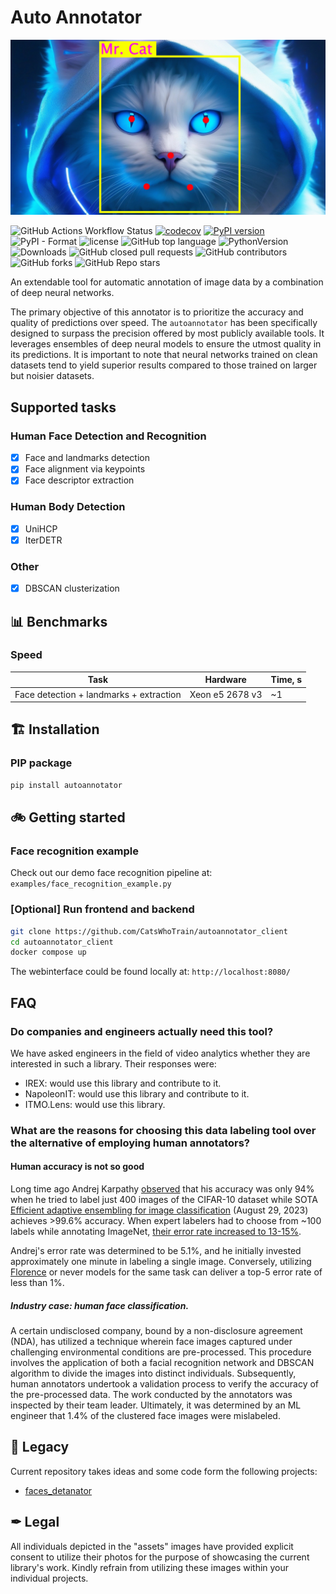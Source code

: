 # Auto Annotator
![alt text](readme_files/auto-annotate_logo.jpg)

![GitHub Actions Workflow Status](https://img.shields.io/github/actions/workflow/status/CatsWhoTrain/autoannotator/python-app.yml)
[![codecov](https://codecov.io/gh/CatsWhoTrain/autoannotator/graph/badge.svg?token=W555RQ6E2G)](https://codecov.io/gh/CatsWhoTrain/autoannotator)
[![PyPI version](https://badge.fury.io/py/autoannotator.svg)](https://badge.fury.io/py/autoannotator)
![PyPI - Format](https://img.shields.io/pypi/format/autoannotator)
![license](https://img.shields.io/github/license/CatsWhoTrain/autoannotator)
![GitHub top language](https://img.shields.io/github/languages/top/CatsWhoTrain/autoannotator)
![PythonVersion](https://img.shields.io/pypi/pyversions/autoannotator)
![Downloads](https://static.pepy.tech/badge/autoannotator)
![GitHub closed pull requests](https://img.shields.io/github/issues-pr-closed/CatsWhoTrain/autoannotator)
![GitHub contributors](https://img.shields.io/github/contributors/CatsWhoTrain/autoannotator)
![GitHub forks](https://img.shields.io/github/forks/CatsWhoTrain/autoannotator)
![GitHub Repo stars](https://img.shields.io/github/stars/CatsWhoTrain/autoannotator)




An extendable tool for automatic annotation of image data by a combination of deep neural networks.

The primary objective of this annotator is to prioritize the accuracy and quality of predictions over speed. The `autoannotator` has been specifically designed to surpass the precision offered by most publicly available tools. It leverages ensembles of deep neural models to ensure the utmost quality in its predictions. It is important to note that neural networks trained on clean datasets tend to yield superior results compared to those trained on larger but noisier datasets.

## Supported tasks
### Human Face Detection and Recognition
- [X] Face and landmarks detection 
- [X] Face alignment via keypoints
- [X] Face descriptor extraction

### Human Body Detection
- [X] UniHCP
- [X] IterDETR

### Other
- [X] DBSCAN clusterization

## 📊 Benchmarks
### Speed
| Task      | Hardware | Time, s |
| ---        | ---      | ---     |
| Face detection + landmarks + extraction |Xeon e5 2678 v3| ~1 |

## 🏗 Installation
### PIP package
```bash
pip install autoannotator
```

## 🚲 Getting started
### Face recognition example
Check out our demo face recognition pipeline at: `examples/face_recognition_example.py` 

### [Optional] Run frontend and backend
```bash
git clone https://github.com/CatsWhoTrain/autoannotator_client
cd autoannotator_client
docker compose up
```
The webinterface could be found locally at: `http://localhost:8080/`

## FAQ
### Do companies and engineers actually need this tool?
We have asked engineers in the field of video analytics whether they are interested in such a library. Their responses were:
- IREX: would use this library and contribute to it.
- NapoleonIT: would use this library and contribute to it.
- ITMO.Lens: would use this library.

### What are the reasons for choosing this data labeling tool over the alternative of employing human annotators?
#### Human accuracy is not so good
Long time ago Andrej Karpathy [observed](http://karpathy.github.io/2011/04/27/manually-classifying-cifar10/) that his accuracy was only 94% when he tried to label just 400 images of the CIFAR-10 dataset while SOTA [Efficient adaptive ensembling for image classification](https://onlinelibrary.wiley.com/doi/10.1111/exsy.13424) (August 29, 2023) achieves >99.6% accuracy.
When expert labelers had to choose from ~100 labels while annotating ImageNet, [their error rate increased to 13-15%](http://karpathy.github.io/2014/09/02/what-i-learned-from-competing-against-a-convnet-on-imagenet/).

Andrej's error rate was determined to be 5.1%, and he initially invested approximately one minute in labeling a single image. Conversely, utilizing [Florence](https://arxiv.org/abs/2111.11432v1) or never models for the same task can deliver a top-5 error rate of less than 1%.

##### Industry case: human face classification.
A certain undisclosed company, bound by a non-disclosure agreement (NDA), has utilized a technique wherein face images captured under challenging environmental conditions are pre-processed. This procedure involves the application of both a facial recognition network and DBSCAN algorithm to divide the images into distinct individuals. Subsequently, human annotators undertook a validation process to verify the accuracy of the pre-processed data. The work conducted by the annotators was inspected by their team leader. Ultimately, it was determined by an ML engineer that 1.4% of the clustered face images were mislabeled.



## 🏰 Legacy
Current repository takes ideas and some code form the following projects:
- [faces_detanator](https://github.com/IgorHoholko/faces_detanator)

## ✒ Legal
All individuals depicted in the "assets" images have provided explicit consent to utilize their photos for the purpose of showcasing the current library's work. Kindly refrain from utilizing these images within your individual projects.